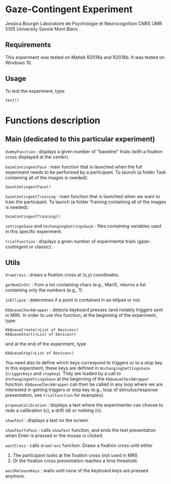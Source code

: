 # Gaze-Contingent Experiment
Jessica Bourgin
Laboratoire de Psychologie et Neurocognition
CNRS UMR 5105
University Savoie Mont Blanc

## Requirements

This experiment was tested on Matlab R2018a and R2018b. It was tested on Windows 10.

## Usage

To test the experiment, type

```
test()
```
# Functions description

## Main (dedicated to this particular experiment)
`dummyFunction` : displays a given number of "baseline" trials (with a fixation cross displayed at the center).

`GazeContingentFace` : main function that is launched when the full experiment needs to be performed by a participant. To launch (a folder Task containing all of the images is needed):
```
GazeContingentFace()
```

`GazeContingentTraining` : main function that is launched when we want to train the participant. To launch (a folder Training containing all of the images is needed):
```
GazeContingentTraining()
```

`settingsGaze` and `UnchangingSettingsGaze` : files containing variables used in this specific experiment.

`trialFunction` : displays a given number of experimental trials (gaze-contingent or classic).

## Utils

`drawCross` : draws a fixation cross at (x,y) coordinates.

`getNumInStr` : from a list containing chars (e.g., Man1), returns a list containing only the numbers (e.g., 1).

`inEllipse` : determines if a point is contained in an ellipse or not.

`KbQueueCheckWrapper` : detects keyboard presses (and notably triggers sent in MRI). In order to use this function, at the beginning of the experiment, type:
```
KbQueueCreate(<List of Devices>)
KbQueueStart(<List of Devices>)
```
and at the end of the experiment, type
```
KbQueueStop(<List of Devices>)
```
You need also to define which keys correspond to triggers or to a stop key. In this experiment, these keys are defined in `UnchangingSettingsGaze` (`triggerKeys` and `stopkey`). They are loaded by a call to `UnchangingSettingsGaze` at the beginning of the `KbQueueCheckWrapper` function.
`KbQueueCheckWrapper` can then be called in any loop where we are interested in getting triggers or stop key (e.g., loop of stimulus/response presentation, see `trialFunction` for examples).

`proposeCalibration` : displays a text where the experimenter can choose to redo a calibration (c), a drift (d) or nothing (n).

`showText` : displays a text on the screen.

`showTextToPass` : calls `showText` function, and ends the text presentation when Enter is pressed or the mouse is clicked.

`waitCross` : calls `drawCross` function. Draws a fixation cross until either
1. The participant looks at the fixation cross (not used in MRI).
2. Or the fixation cross presentation reaches a time threshold.

`waitReleaseKeys` : waits until none of the keyboard keys are pressed anymore.
